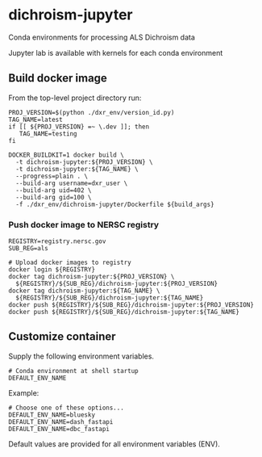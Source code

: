 # dichroism-jupyter

Conda environments for processing ALS Dichroism data

Jupyter lab is available with kernels for each conda environment

## Build docker image

From the top-level project directory run:

```
PROJ_VERSION=$(python ./dxr_env/version_id.py)
TAG_NAME=latest
if [[ ${PROJ_VERSION} =~ \.dev ]]; then
   TAG_NAME=testing
fi

DOCKER_BUILDKIT=1 docker build \
  -t dichroism-jupyter:${PROJ_VERSION} \
  -t dichroism-jupyter:${TAG_NAME} \
  --progress=plain . \
  --build-arg username=dxr_user \
  --build-arg uid=402 \
  --build-arg gid=100 \
  -f ./dxr_env/dichroism-jupyter/Dockerfile ${build_args}
```

### Push docker image to NERSC registry

```
REGISTRY=registry.nersc.gov
SUB_REG=als

# Upload docker images to registry
docker login ${REGISTRY}
docker tag dichroism-jupyter:${PROJ_VERSION} \
  ${REGISTRY}/${SUB_REG}/dichroism-jupyter:${PROJ_VERSION}
docker tag dichroism-jupyter:${TAG_NAME} \
  ${REGISTRY}/${SUB_REG}/dichroism-jupyter:${TAG_NAME}
docker push ${REGISTRY}/${SUB_REG}/dichroism-jupyter:${PROJ_VERSION}
docker push ${REGISTRY}/${SUB_REG}/dichroism-jupyter:${TAG_NAME}
```

## Customize container

Supply the following environment variables.

```
# Conda environment at shell startup
DEFAULT_ENV_NAME 
```

Example:

```
# Choose one of these options...
DEFAULT_ENV_NAME=bluesky
DEFAULT_ENV_NAME=dash_fastapi
DEFAULT_ENV_NAME=dbc_fastapi
```

Default values are provided for all environment variables (ENV).
